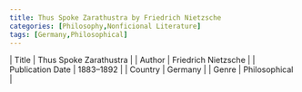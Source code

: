 ```yaml
---
title: Thus Spoke Zarathustra by Friedrich Nietzsche
categories: [Philosophy,Nonficional Literature]
tags: [Germany,Philosophical]
---     
```

| Title | Thus Spoke Zarathustra  |
| Author |  Friedrich Nietzsche  |
| Publication Date | 1883–1892   |
| Country | Germany |
| Genre | Philosophical  |
        
